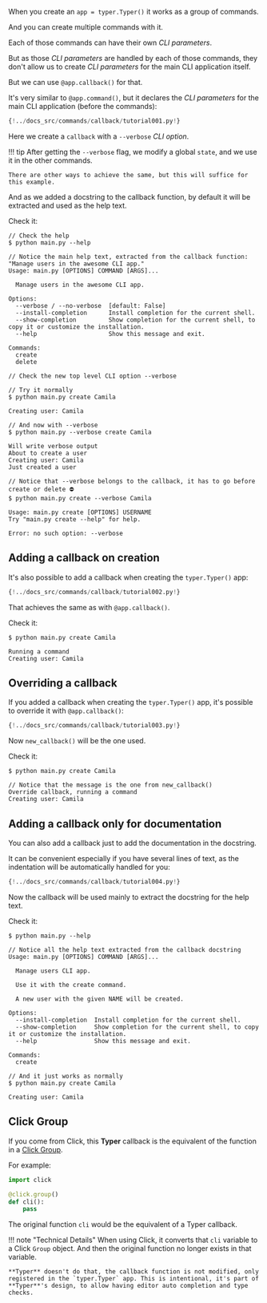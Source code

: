 When you create an `app = typer.Typer()` it works as a group of commands.

And you can create multiple commands with it.

Each of those commands can have their own *CLI parameters*.

But as those *CLI parameters* are handled by each of those commands, they don't allow us to create *CLI parameters* for the main CLI application itself.

But we can use `@app.callback()` for that.

It's very similar to `@app.command()`, but it declares the *CLI parameters* for the main CLI application (before the commands):

```Python hl_lines="25 26 27 28 29 30 31 32"
{!../docs_src/commands/callback/tutorial001.py!}
```

Here we create a `callback` with a `--verbose` *CLI option*.

!!! tip
    After getting the `--verbose` flag, we modify a global `state`, and we use it in the other commands.

    There are other ways to achieve the same, but this will suffice for this example.

And as we added a docstring to the callback function, by default it will be extracted and used as the help text.

Check it:

<div class="termy">

```console
// Check the help
$ python main.py --help

// Notice the main help text, extracted from the callback function: "Manage users in the awesome CLI app."
Usage: main.py [OPTIONS] COMMAND [ARGS]...

  Manage users in the awesome CLI app.

Options:
  --verbose / --no-verbose  [default: False]
  --install-completion      Install completion for the current shell.
  --show-completion         Show completion for the current shell, to copy it or customize the installation.
  --help                    Show this message and exit.

Commands:
  create
  delete

// Check the new top level CLI option --verbose

// Try it normally
$ python main.py create Camila

Creating user: Camila

// And now with --verbose
$ python main.py --verbose create Camila

Will write verbose output
About to create a user
Creating user: Camila
Just created a user

// Notice that --verbose belongs to the callback, it has to go before create or delete ⛔️
$ python main.py create --verbose Camila

Usage: main.py create [OPTIONS] USERNAME
Try "main.py create --help" for help.

Error: no such option: --verbose
```

</div>

## Adding a callback on creation

It's also possible to add a callback when creating the `typer.Typer()` app:

```Python hl_lines="4 5  8"
{!../docs_src/commands/callback/tutorial002.py!}
```

That achieves the same as with `@app.callback()`.

Check it:

<div class="termy">

```console
$ python main.py create Camila

Running a command
Creating user: Camila
```

</div>

## Overriding a callback

If you added a callback when creating the `typer.Typer()` app, it's possible to override it with `@app.callback()`:

```Python hl_lines="11 12 13"
{!../docs_src/commands/callback/tutorial003.py!}
```

Now `new_callback()` will be the one used.

Check it:

<div class="termy">

```console
$ python main.py create Camila

// Notice that the message is the one from new_callback()
Override callback, running a command
Creating user: Camila
```

</div>

## Adding a callback only for documentation

You can also add a callback just to add the documentation in the docstring.

It can be convenient especially if you have several lines of text, as the indentation will be automatically handled for you:

```Python hl_lines="8 9 10 11 12 13 14 15 16"
{!../docs_src/commands/callback/tutorial004.py!}
```

Now the callback will be used mainly to extract the docstring for the help text.

Check it:

<div class="termy">

```console
$ python main.py --help

// Notice all the help text extracted from the callback docstring
Usage: main.py [OPTIONS] COMMAND [ARGS]...

  Manage users CLI app.

  Use it with the create command.

  A new user with the given NAME will be created.

Options:
  --install-completion  Install completion for the current shell.
  --show-completion     Show completion for the current shell, to copy it or customize the installation.
  --help                Show this message and exit.

Commands:
  create

// And it just works as normally
$ python main.py create Camila

Creating user: Camila
```

</div>

## Click Group

If you come from Click, this **Typer** callback is the equivalent of the function in a <a href="https://click.palletsprojects.com/en/7.x/quickstart/#nesting-commands" class="external-link" target="_blank">Click Group</a>.

For example:

```Python
import click

@click.group()
def cli():
    pass
```

The original function `cli` would be the equivalent of a Typer callback.

!!! note "Technical Details"
    When using Click, it converts that `cli` variable to a Click `Group` object. And then the original function no longer exists in that variable.

    **Typer** doesn't do that, the callback function is not modified, only registered in the `typer.Typer` app. This is intentional, it's part of **Typer**'s design, to allow having editor auto completion and type checks.
